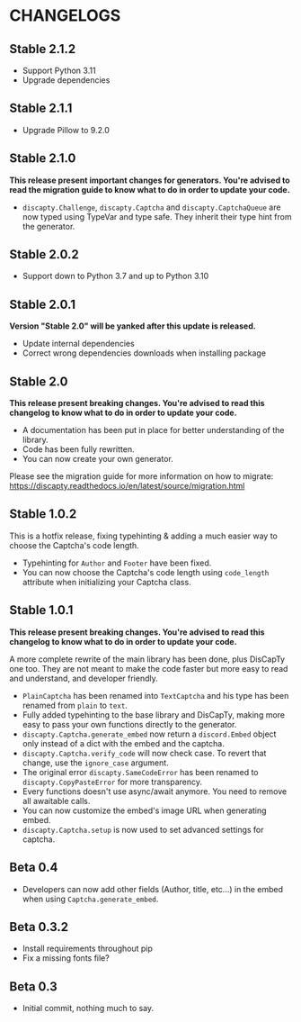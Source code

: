 # CHANGELOGS

## Stable 2.1.2

* Support Python 3.11
* Upgrade dependencies

## Stable 2.1.1

* Upgrade Pillow to 9.2.0

## Stable 2.1.0

**This release present important changes for generators. You're advised to read the migration guide to know what to do in order to update your code.**

* `discapty.Challenge`, `discapty.Captcha` and `discapty.CaptchaQueue` are now typed using TypeVar and type safe. They inherit their type hint from the generator.

## Stable 2.0.2

* Support down to Python 3.7 and up to Python 3.10

## Stable 2.0.1

**Version "Stable 2.0" will be yanked after this update is released.**

* Update internal dependencies
* Correct wrong dependencies downloads when installing package

## Stable 2.0

**This release present breaking changes. You're advised to read this changelog to know what to do in order to update
your code.**

* A documentation has been put in place for better understanding of the library.
* Code has been fully rewritten.
* You can now create your own generator.

Please see the migration guide for more information on how to migrate: <https://discapty.readthedocs.io/en/latest/source/migration.html>

## Stable 1.0.2

This is a hotfix release, fixing typehinting & adding a much easier way to choose the Captcha's code length.

* Typehinting for ``Author`` and ``Footer`` have been fixed.
* You can now choose the Captcha's code length using ``code_length`` attribute when initializing your Captcha class.

## Stable 1.0.1

**This release present breaking changes. You're advised to read this changelog to know what to do in order to update
your code.**

A more complete rewrite of the main library has been done, plus DisCapTy one too.
They are not meant to make the code faster but more easy to read and understand, and developer friendly.

* ``PlainCaptcha`` has been renamed into ``TextCaptcha`` and his type has been renamed from ``plain`` to ``text``.
* Fully added typehinting to the base library and DisCapTy, making more easy to pass your own functions directly to the generator.
* ``discapty.Captcha.generate_embed`` now return a ``discord.Embed`` object only instead of a dict with the embed and the captcha.
* ``discapty.Captcha.verify_code`` will now check case. To revert that change, use the ``ignore_case`` argument.
* The original error ``discapty.SameCodeError`` has been renamed to ``discapty.CopyPasteError`` for more transparency.
* Every functions doesn't use async/await anymore. You need to remove all awaitable calls.
* You can now customize the embed's image URL when generating embed.
* ``discapty.Captcha.setup`` is now used to set advanced settings for captcha.

## Beta 0.4

* Developers can now add other fields (Author, title, etc...) in the embed when using ``Captcha.generate_embed``.

## Beta 0.3.2

* Install requirements throughout pip
* Fix a missing fonts file?

## Beta 0.3

* Initial commit, nothing much to say.
